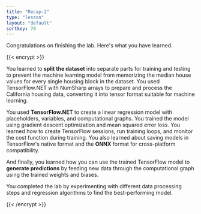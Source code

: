 ```yaml
---
title: "Recap-2"
type: "lesson"
layout: "default"
sortkey: 70
---
```


Congratulations on finishing the lab. Here's what you have learned.

{{< encrypt >}}

You learned to **split the dataset** into separate parts for training and testing to prevent the machine learning model from memorizing the median house values for every single housing block in the dataset. You used TensorFlow.NET with NumSharp arrays to prepare and process the California housing data, converting it into tensor format suitable for machine learning.

You used **TensorFlow.NET** to create a linear regression model with placeholders, variables, and computational graphs. You trained the model using gradient descent optimization and mean squared error loss. You learned how to create TensorFlow sessions, run training loops, and monitor the cost function during training. You also learned about saving models in TensorFlow's native format and the **ONNX** format for cross-platform compatibility.

And finally, you learned how you can use the trained TensorFlow model to **generate predictions** by feeding new data through the computational graph using the trained weights and biases.

You completed the lab by experimenting with different data processing steps and regression algorithms to find the best-performing model. 

{{< /encrypt >}}